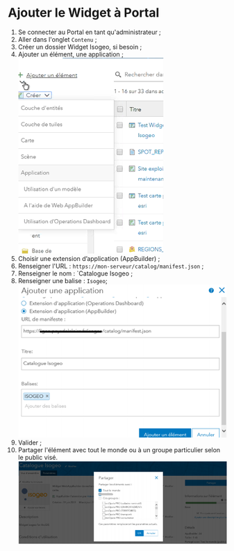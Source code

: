 # Ajouter le Widget à Portal

1. Se connecter au Portal en tant qu'administrateur ;
2. Aller dans l'onglet `Contenu` ;
3. Créer un dossier Widget Isogeo, si besoin ;
4. Ajouter un élément, une application ;
!["Ajouter une application à Portal"](../../assets/add_application_portal.png)
5. Choisir une extension d’application (AppBuilder) ;
6. Renseigner l'URL : `https://mon-serveur/catalog/manifest.json` ;
7. Renseigner le nom : `Catalogue Isogeo ;
8. Renseigner une balise : `Isogeo`;
!["Ajouter une application Web App Builder"](../../assets/add_application_wab_portal.png)
9. Valider ;
10. Partager l'élément avec tout le monde ou à un groupe particulier selon le public visé.
!["Partager l'application"](../../assets/share_application_everyone.png)


